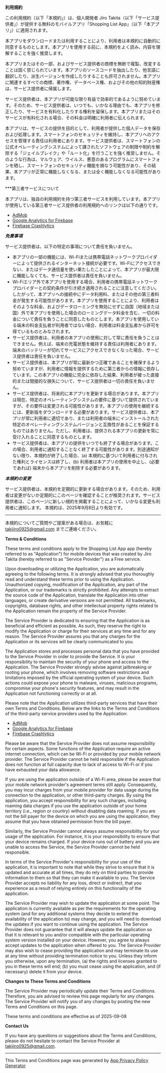 **利用規約**

この利用規約（以下「本規約」）は、個人開発者 Jiro Takita（以下「サービス提供者」）が提供する無料のモバイルアプリ「Shopping List App」（以下「本アプリ」）に適用されます。

本アプリをダウンロードまたは利用することにより、利用者は本規約に自動的に同意するものとします。本アプリを使用する前に、本規約をよく読み、内容を理解することを強く推奨します。

本アプリまたはその一部、およびサービス提供者の商標を無断で複製、改変することは固く禁じられています。本アプリのソースコードを抽出したり、他言語に翻訳したり、派生バージョンを作成したりすることも許可されません。本アプリに関連するすべての商標、著作権、データベース権、およびその他の知的財産権は、サービス提供者に帰属します。

サービス提供者は、本アプリが可能な限り有益で効率的であるように努めています。そのため、サービス提供者は、いつでも、いかなる理由でも、本アプリを修正したり、サービスを有料化したりする権利を留保します。本アプリまたはそのサービスが有料化される場合、その料金は明確に利用者に伝えられます。

本アプリは、サービスの提供を目的として、利用者が提供した個人データを保存および処理します。スマートフォンのセキュリティを維持し、本アプリへのアクセスを管理する責任は利用者にあります。サービス提供者は、スマートフォンの公式オペレーティングシステムによって課されたソフトウェアの制限や制約を解除する「ジェイルブレイク」や「ルート化」を行うことを強く推奨しません。そのような行為は、マルウェア、ウイルス、悪意のあるプログラムにスマートフォンを晒し、スマートフォンのセキュリティ機能を損なう可能性があり、その結果、本アプリが正常に機能しなくなる、または全く機能しなくなる可能性があります。

***第三者サービスについて

本アプリは、独自の利用規約を持つ第三者サービスを利用しています。本アプリが使用している第三者サービス提供者の利用規約へのリンクは以下の通りです。
*   [AdMob](https://developers.google.com/admob/terms)
*   [Google Analytics for Firebase](https://www.google.com/analytics/terms/)
*   [Firebase Crashlytics](https://firebase.google.com/terms/crashlytics)

***免責事項***

サービス提供者は、以下の特定の事項について責任を負いません。

* 本アプリの一部の機能には、Wi-Fiまたは携帯電話ネットワークプロバイダーによって提供されるインターネット接続が必要です。Wi-Fiにアクセスできない、またはデータ通信量を使い果たしたことによって、本アプリが最大限に機能しなくても、サービス提供者は責任を負いません。
* Wi-Fiエリア外で本アプリを使用する場合、利用者の携帯電話ネットワークプロバイダーとの契約条件が引き続き適用されることに注意してください。したがって、本アプリへの接続中にデータ利用料、またはその他の第三者料金が発生する可能性があります。本アプリを使用することにより、利用者はそのような料金、およびデータローミングを無効にせずに自国（地域または国）外で本アプリを使用した場合のローミングデータ料金を含む、一切の料金について責任を負うことに同意したものとします。本アプリを使用している端末の料金支払者が利用者ではない場合、利用者は料金支払者から許可を得ているものとみなされます。
* サービス提供者は、利用者の本アプリの使用に対して常に責任を負うことはできません。例えば、端末の充電状態を維持する責任は利用者にあります。端末のバッテリーが切れてサービスにアクセスできなくなった場合、サービス提供者は責任を負いません。
* サービス提供者は、本アプリが常に最新かつ正確であることを確保するよう努めていますが、利用者に情報を提供するために第三者からの情報に依存しています。この本アプリの機能に完全に依存した結果、利用者が被った直接的または間接的な損失について、サービス提供者は一切の責任を負いません。
* サービス提供者は、将来的に本アプリを更新する場合があります。本アプリは現在、特定のオペレーティングシステムの要件に基づいて提供されていますが、その要件は変更される可能性があります。本アプリの使用を継続するには、更新版をダウンロードする必要があります。サービス提供者は、本アプリが常に利用者に適切であり、または利用者の端末にインストールされた特定のオペレーティングシステムバージョンと互換性があることを保証するものではありません。ただし、利用者は、提供される本アプリの更新を常に受け入れることに同意するものとします。
* サービス提供者は、本アプリの提供をいつでも終了する場合があります。この場合、利用者に通知することなく終了する可能性があります。別途通知がない限り、本規約が終了した場合、(a) 本規約に基づいて利用者に付与された権利とライセンスは終了し、(b) 利用者は本アプリの使用を中止し、(必要であれば) 端末から本アプリを削除する必要があります。

***本規約の変更***

サービス提供者は、本規約を定期的に更新する場合があります。そのため、利用者は変更がないか定期的にこのページを確認することが推奨されます。サービス提供者は、このページに新しい規約を掲載することによって、いかなる変更も利用者に通知します。
本規約は、2025年9月8日より有効です。

* * *

本規約についてご質問やご提案がある場合は、お気軽に takijiro0925@gmail.com までご連絡ください。

**Terms & Conditions**  

These terms and conditions apply to the Shopping List App app (hereby referred to as "Application") for mobile devices that was created by Jiro Takita (hereby referred to as "Service Provider") as a Free service.

Upon downloading or utilizing the Application, you are automatically agreeing to the following terms. It is strongly advised that you thoroughly read and understand these terms prior to using the Application. Unauthorized copying, modification of the Application, any part of the Application, or our trademarks is strictly prohibited. Any attempts to extract the source code of the Application, translate the Application into other languages, or create derivative versions are not permitted. All trademarks, copyrights, database rights, and other intellectual property rights related to the Application remain the property of the Service Provider.

The Service Provider is dedicated to ensuring that the Application is as beneficial and efficient as possible. As such, they reserve the right to modify the Application or charge for their services at any time and for any reason. The Service Provider assures you that any charges for the Application or its services will be clearly communicated to you.

The Application stores and processes personal data that you have provided to the Service Provider in order to provide the Service. It is your responsibility to maintain the security of your phone and access to the Application. The Service Provider strongly advise against jailbreaking or rooting your phone, which involves removing software restrictions and limitations imposed by the official operating system of your device. Such actions could expose your phone to malware, viruses, malicious programs, compromise your phone's security features, and may result in the Application not functioning correctly or at all.

Please note that the Application utilizes third-party services that have their own Terms and Conditions. Below are the links to the Terms and Conditions of the third-party service providers used by the Application:

*   [AdMob](https://developers.google.com/admob/terms)
*   [Google Analytics for Firebase](https://www.google.com/analytics/terms/)
*   [Firebase Crashlytics](https://firebase.google.com/terms/crashlytics)

Please be aware that the Service Provider does not assume responsibility for certain aspects. Some functions of the Application require an active internet connection, which can be Wi-Fi or provided by your mobile network provider. The Service Provider cannot be held responsible if the Application does not function at full capacity due to lack of access to Wi-Fi or if you have exhausted your data allowance.

If you are using the application outside of a Wi-Fi area, please be aware that your mobile network provider's agreement terms still apply. Consequently, you may incur charges from your mobile provider for data usage during the connection to the application, or other third-party charges. By using the application, you accept responsibility for any such charges, including roaming data charges if you use the application outside of your home territory (i.e., region or country) without disabling data roaming. If you are not the bill payer for the device on which you are using the application, they assume that you have obtained permission from the bill payer.

Similarly, the Service Provider cannot always assume responsibility for your usage of the application. For instance, it is your responsibility to ensure that your device remains charged. If your device runs out of battery and you are unable to access the Service, the Service Provider cannot be held responsible.

In terms of the Service Provider's responsibility for your use of the application, it is important to note that while they strive to ensure that it is updated and accurate at all times, they do rely on third parties to provide information to them so that they can make it available to you. The Service Provider accepts no liability for any loss, direct or indirect, that you experience as a result of relying entirely on this functionality of the application.

The Service Provider may wish to update the application at some point. The application is currently available as per the requirements for the operating system (and for any additional systems they decide to extend the availability of the application to) may change, and you will need to download the updates if you want to continue using the application. The Service Provider does not guarantee that it will always update the application so that it is relevant to you and/or compatible with the particular operating system version installed on your device. However, you agree to always accept updates to the application when offered to you. The Service Provider may also wish to cease providing the application and may terminate its use at any time without providing termination notice to you. Unless they inform you otherwise, upon any termination, (a) the rights and licenses granted to you in these terms will end; (b) you must cease using the application, and (if necessary) delete it from your device.

**Changes to These Terms and Conditions**

The Service Provider may periodically update their Terms and Conditions. Therefore, you are advised to review this page regularly for any changes. The Service Provider will notify you of any changes by posting the new Terms and Conditions on this page.

These terms and conditions are effective as of 2025-09-08

**Contact Us**

If you have any questions or suggestions about the Terms and Conditions, please do not hesitate to contact the Service Provider at takijiro0925@gmail.com.

* * *

This Terms and Conditions page was generated by [App Privacy Policy Generator](https://app-privacy-policy-generator.nisrulz.com/)


